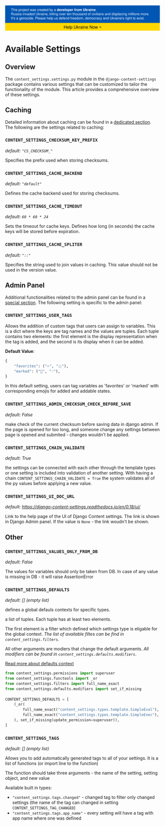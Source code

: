 [![Stand With Ukraine](https://raw.githubusercontent.com/vshymanskyy/StandWithUkraine/main/banner-direct-single.svg)](https://stand-with-ukraine.pp.ua)

# Available Settings

## Overview

The `content_settings.settings.py` module in the `django-content-settings` package contains various settings that can be customized to tailor the functionality of the module. This article provides a comprehensive overview of these settings.

## Caching

Detailed information about caching can be found in a [dedicated section](caching.md). The following are the settings related to caching:

### `CONTENT_SETTINGS_CHECKSUM_KEY_PREFIX`

*default: `"CS_CHECKSUM_"`*

Specifies the prefix used when storing checksums.

### `CONTENT_SETTINGS_CACHE_BACKEND`

*default: `"default"`*

Defines the cache backend used for storing checksums.

### `CONTENT_SETTINGS_CACHE_TIMEOUT`

*default: `60 * 60 * 24`*

Sets the timeout for cache keys. Defines how long (in seconds) the cache keys will be stored before expiration.

### `CONTENT_SETTINGS_CACHE_SPLITER`

*default: `"::"`*

Specifies the string used to join values in caching. This value should not be used in the version value.

## Admin Panel

Additional functionalities related to the admin panel can be found in a [special section](admin.md). The following setting is specific to the admin panel:

### `CONTENT_SETTINGS_USER_TAGS`

Allows the addition of custom tags that users can assign to variables. This is a dict where the keys are tag names and the values are tuples. Each tuple contains two elements: the first element is the display representation when the tag is added, and the second is its display when it can be added.

**Default Value**:

```python
{
    "favorites": ("⭐", "⚝"),
    "marked": ("💚", "♡"),
}
```

In this default setting, users can tag variables as 'favorites' or 'marked' with corresponding emojis for added and addable states.

### `CONTENT_SETTINGS_ADMIN_CHECKSUM_CHECK_BEFORE_SAVE`

*default: False*

make check of the current checksum before saving data in django admin. If the page is opened for too long, and someone change any settings between page is opened and submited - changes wouldn't be applied.

### `CONTENT_SETTINGS_CHAIN_VALIDATE`

*default: True*

the settings can be connected with each other through the template types or one setting is included into validation of another setting. With having a chain `CONTENT_SETTINGS_CHAIN_VALIDATE = True` the system validates all of the py values before applying a new value.

### `CONTENT_SETTINGS_UI_DOC_URL`

*default: https://django-content-settings.readthedocs.io/en/0.18/ui/*

Link to the help page of the UI of Django Content settings. The link is shown in Django Admin panel. If the value is `None` - the link woudn't be shown.

## Other

### `CONTENT_SETTINGS_VALUES_ONLY_FROM_DB`

*default: False*

The values for variables should only be taken from DB. In case of any value is missing in DB - it will raise AssertionError

### `CONTENT_SETTINGS_DEFAULTS`

*default: [] (empty list)*

defines a global defauls contexts for specific types.

a list of tuples. Each tuple has at least two elements.

The first element is a filter which defined which settings type is eligable for the global context. *The list of available filtes can be find in `content_settings.filters`*.

All other arguments are modiers that change the default arguments. *All modifiers can be found in `content_settings.defaults.modifiers`*.

[Read more about defaults context](defaults.md#global-updates-content_settings_defaults)

```python
from content_settings.permissions import superuser
from content_settings.functools import _or
from content_settings.filters import full_name_exact
from content_settings.defaults.modifiers import set_if_missing

CONTENT_SETTINGS_DEFAULTS = [
    (_or(
        full_name_exact("content_settings.types.template.SimpleEval"),
        full_name_exact("content_settings.types.template.SimpleExec"),
    ), set_if_missing(update_permission=superuser)),
]
```

### `CONTENT_SETTINGS_TAGS`

*default: [] (empty list)*

Allows you to add automatically generated tags to all of your settings. It is a list of functions (or import line to the function)

The function should take three arguments - the name of the setting, setting object, and new value

Available built in types:

* `"content_settings.tags.changed"` - changed tag to filter only changed settings (the name of the tag can changed in setting `CONTENT_SETTINGS_TAG_CHANGED`)
* `"content_settings.tags.app_name"` - every setting will have a tag with app name where one was defined